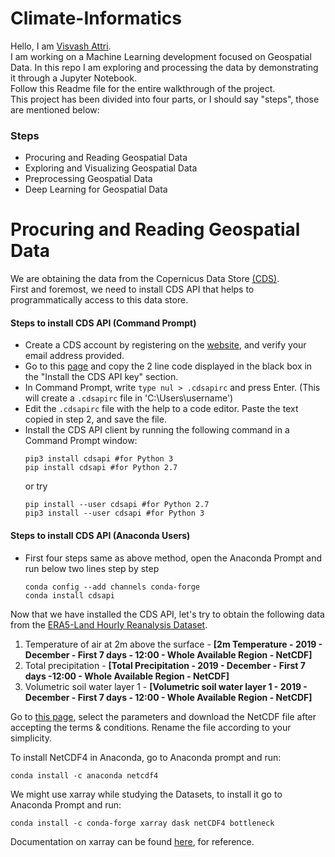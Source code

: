 # Climate-Informatics 
Hello, I am <a href="https://www.linkedin.com/in/visvash-attri/">Visvash Attri</a>.  
I am working on a Machine Learning development focused on Geospatial Data. In this repo I am exploring and processing the data by demonstrating it through a Jupyter Notebook.  
Follow this Readme file for the entire walkthrough of the project.  
This project has been divided into four parts, or I should say "steps", those are mentioned below:  

### Steps  
- Procuring and Reading Geospatial Data  
- Exploring and Visualizing Geospatial Data  
- Preprocessing Geospatial Data  
- Deep Learning for Geospatial Data  

# Procuring and Reading Geospatial Data
We are obtaining the data from the Copernicus Data Store <a href="https://cds.climate.copernicus.eu/cdsapp#!/home">(CDS)</a>.  
First and foremost, we need to install CDS API that helps to programmatically access to this data store.
#### Steps to install CDS API (Command Prompt)
- Create a CDS account by registering on the <a href="https://cds.climate.copernicus.eu/cdsapp#!/home">website</a>, and verify your email address provided.  
- Go to this <a href="https://cds.climate.copernicus.eu/api-how-to">page</a> and copy the 2 line code displayed in the black box in the "Install the CDS API key" section.
- In Command Prompt, write ``` type nul > .cdsapirc ``` and press Enter. (This will create a ```.cdsapirc``` file in 'C:\Users\username')
- Edit the ```.cdsapirc``` file with the help to a code editor. Paste the text copied in step 2, and save the file.  
- Install the CDS API client by running the following command in a Command Prompt window:  
  ```
  pip3 install cdsapi #for Python 3
  pip install cdsapi #for Python 2.7
  ```
  or try  
  ```
  pip install --user cdsapi #for Python 2.7
  pip3 install --user cdsapi #for Python 3
  ```
#### Steps to install CDS API (Anaconda Users)
- First four steps same as above method, open the Anaconda Prompt and run below two lines step by step  
  ```
  conda config --add channels conda-forge
  conda install cdsapi
  ```
Now that we have installed the CDS API, let's try to obtain the following data from the <a href="https://cds.climate.copernicus.eu/cdsapp#!/dataset/reanalysis-era5-land?tab=overview">ERA5-Land Hourly Reanalysis Dataset</a>.  
1. Temperature of air at 2m above the surface - <b>[2m Temperature - 2019 - December - First 7 days - 12:00 - Whole Available Region - NetCDF]</b> 
2. Total precipitation - <b>[Total Precipitation - 2019 - December - First 7 days -12:00 - Whole Available Region - NetCDF]</b>  
3. Volumetric soil water layer 1 - <b>[Volumetric soil water layer 1 - 2019 - December - First 7 days - 12:00 - Whole Available Region - NetCDF]</b>  

Go to <a href="https://cds.climate.copernicus.eu/cdsapp#!/dataset/reanalysis-era5-land?tab=form">this page</a>, select the parameters and download the NetCDF file after accepting the terms & conditions. Rename the file according to your simplicity.  

To install NetCDF4 in Anaconda, go to Anaconda prompt and run:
```
conda install -c anaconda netcdf4
```

We might use xarray while studying the Datasets, to install it go to Anaconda Prompt and run:
```
conda install -c conda-forge xarray dask netCDF4 bottleneck
```

Documentation on xarray can be found <a href="http://xarray.pydata.org/en/stable/">here</a>, for reference.
